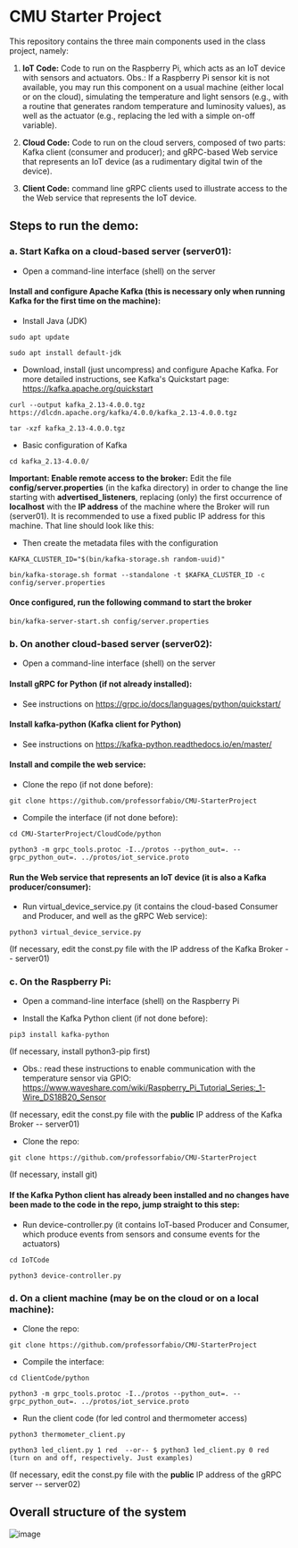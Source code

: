 # CMU Starter Project

This repository contains the three main components used in the class project, namely:

1. **IoT Code:** Code to run on the Raspberry Pi, which acts as an IoT device with sensors and actuators. Obs.: If a Raspberry Pi sensor kit is not available, you may run this component on a usual machine (either local or on the cloud), simulating the temperature and light sensors (e.g., with a routine that generates random temperature and luminosity values), as well as the actuator (e.g., replacing the led with a simple on-off variable).

2. **Cloud Code:** Code to run on the cloud servers, composed of two parts: Kafka client (consumer and producer); and gRPC-based Web service that represents an IoT device (as a rudimentary digital twin of the device). 

3. **Client Code:** command line gRPC clients used to illustrate access to the the Web service that represents the IoT device.

## Steps to run the demo:

### a. Start Kafka on a cloud-based server (server01):

- Open a command-line interface (shell) on the server

#### Install and configure Apache Kafka (this is necessary only when running Kafka for the first time on the machine):

- Install Java (JDK)
```
sudo apt update
```
```
sudo apt install default-jdk
```
- Download, install (just uncompress) and configure Apache Kafka. For more detailed instructions, see Kafka's Quickstart page: https://kafka.apache.org/quickstart
  
```
curl --output kafka_2.13-4.0.0.tgz https://dlcdn.apache.org/kafka/4.0.0/kafka_2.13-4.0.0.tgz
```
```
tar -xzf kafka_2.13-4.0.0.tgz
```

- Basic configuration of Kafka 
```
cd kafka_2.13-4.0.0/
```

**Important: Enable remote access to the broker:** Edit the file **config/server.properties** (in the kafka directory) in order to change the line starting with **advertised_listeners**, replacing (only) the first occurrence of **localhost** with the **IP address** of the machine where the Broker will run (server01). It is recommended to use a fixed public IP address for this machine. That line should look like this:

- Then create the metadata files with the configuration
```
KAFKA_CLUSTER_ID="$(bin/kafka-storage.sh random-uuid)"
```
```
bin/kafka-storage.sh format --standalone -t $KAFKA_CLUSTER_ID -c config/server.properties
```

#### Once configured, run the following command to start the broker
```
bin/kafka-server-start.sh config/server.properties
```

### b. On another cloud-based server (server02):

- Open a command-line interface (shell) on the server

#### Install gRPC for Python (if not already installed):

- See instructions on https://grpc.io/docs/languages/python/quickstart/

#### Install kafka-python (Kafka client for Python)

- See instructions on https://kafka-python.readthedocs.io/en/master/

#### Install and compile the web service:

- Clone the repo (if not done before): 
```
git clone https://github.com/professorfabio/CMU-StarterProject
```

- Compile the interface (if not done before):
```
cd CMU-StarterProject/CloudCode/python
```
```
python3 -m grpc_tools.protoc -I../protos --python_out=. --grpc_python_out=. ../protos/iot_service.proto
```

#### Run the Web service that represents an IoT device (it is also a Kafka producer/consumer):

- Run virtual_device_service.py (it contains the cloud-based Consumer and Producer, and well as the gRPC Web service):
```
python3 virtual_device_service.py
```

(If necessary, edit the const.py file with the IP address of the Kafka Broker -- server01)

### c. On the Raspberry Pi:
- Open a command-line interface (shell) on the Raspberry Pi

- Install the Kafka Python client (if not done before):
```
pip3 install kafka-python
```

(If necessary, install python3-pip first)

- Obs.: read these instructions to enable communication with the temperature sensor via GPIO: https://www.waveshare.com/wiki/Raspberry_Pi_Tutorial_Series:_1-Wire_DS18B20_Sensor

(If necessary, edit the const.py file with the **public** IP address of the Kafka Broker -- server01)

- Clone the repo:
```
git clone https://github.com/professorfabio/CMU-StarterProject
```

(If necessary, install git)

#### If the Kafka Python client has already been installed and no changes have been made to the code in the repo, jump straight to this step:

- Run device-controller.py (it contains IoT-based Producer and Consumer, which produce events from sensors and consume events for the actuators)

```
cd IoTCode
```
```
python3 device-controller.py
```

### d. On a client machine (may be on the cloud or on a local machine):

- Clone the repo:
```
git clone https://github.com/professorfabio/CMU-StarterProject
```

- Compile the interface:
```
cd ClientCode/python
```
```
python3 -m grpc_tools.protoc -I../protos --python_out=. --grpc_python_out=. ../protos/iot_service.proto
```

- Run the client code (for led control and thermometer access)
```
python3 thermometer_client.py
```
```
python3 led_client.py 1 red  --or-- $ python3 led_client.py 0 red (turn on and off, respectively. Just examples)
```

(If necessary, edit the const.py file with the **public** IP address of the gRPC server -- server02)

## Overall structure of the system

![image](https://user-images.githubusercontent.com/13460193/204534405-b17b1abb-77e1-479a-8171-807dc610ee5d.png)
